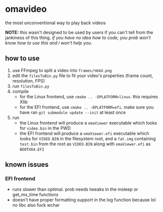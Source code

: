 # omavideo

the most unconventional way to play back videos

**NOTE:** this wasn't designed to be used by users if you can't tell from the jankiness of this thing. _if you have no idea how to code, you prob won't know how to use this and i won't help you._

## how to use

1. use FFmpeg to split a video into `frames/%04d.png`
2. edit the `filesToBin.py` file to fit your video's properties (frame count, resolution, FPS)
3. run `filesToBin.py`
4. compile
   - for the Linux frontend, use `cmake .. -DPLATFORM=linux`. this requires Xlib
   - for the EFI frontend, use `cmake .. -DPLATFORM=efi`. make sure you have ran `git submodule update --init` at least once
5. run
   - the Linux frontend will produce a `omaViewer` executable which looks for `video.bin` in the PWD
   - the EFI frontend will produce a `omaViewer.efi` executable which looks for `VIDEO.BIN` in the filesystem root, and a `fat.img` containing `test.bin` from the root as `VIDEO.BIN` along with `omaViewer.efi` as `BOOTX64.EFI`

## known issues

### EFI frontend

- runs slower than optimal. prob needs tweaks in the msleep or get_ms_time functions
- doesn't have proper formatting support in the log function because lol no libc also fuck wchar
